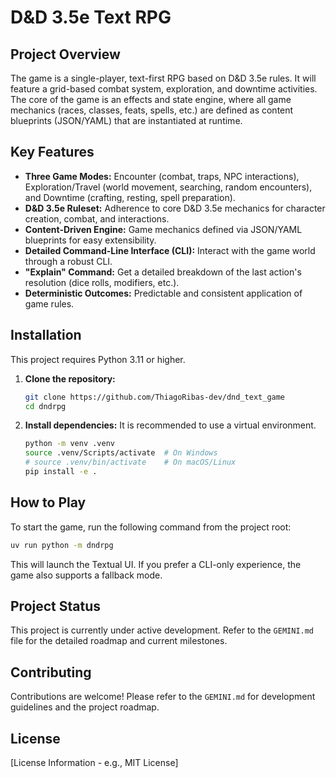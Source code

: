 # D&D 3.5e Text RPG

## Project Overview

The game is a single-player, text-first RPG based on D&D 3.5e rules. It will feature a grid-based combat system, exploration, and downtime activities. The core of the game is an effects and state engine, where all game mechanics (races, classes, feats, spells, etc.) are defined as content blueprints (JSON/YAML) that are instantiated at runtime.

## Key Features

*   **Three Game Modes:** Encounter (combat, traps, NPC interactions), Exploration/Travel (world movement, searching, random encounters), and Downtime (crafting, resting, spell preparation).
*   **D&D 3.5e Ruleset:** Adherence to core D&D 3.5e mechanics for character creation, combat, and interactions.
*   **Content-Driven Engine:** Game mechanics defined via JSON/YAML blueprints for easy extensibility.
*   **Detailed Command-Line Interface (CLI):** Interact with the game world through a robust CLI.
*   **"Explain" Command:** Get a detailed breakdown of the last action's resolution (dice rolls, modifiers, etc.).
*   **Deterministic Outcomes:** Predictable and consistent application of game rules.

## Installation

This project requires Python 3.11 or higher.

1.  **Clone the repository:**
    ```bash
    git clone https://github.com/ThiagoRibas-dev/dnd_text_game
    cd dndrpg
    ```
2.  **Install dependencies:**
    It is recommended to use a virtual environment.
    ```bash
    python -m venv .venv
    source .venv/Scripts/activate  # On Windows
    # source .venv/bin/activate    # On macOS/Linux
    pip install -e .
    ```

## How to Play

To start the game, run the following command from the project root:

```bash
uv run python -m dndrpg
```

This will launch the Textual UI. If you prefer a CLI-only experience, the game also supports a fallback mode.

## Project Status

This project is currently under active development. Refer to the `GEMINI.md` file for the detailed roadmap and current milestones.

## Contributing

Contributions are welcome! Please refer to the `GEMINI.md` for development guidelines and the project roadmap.

## License

[License Information - e.g., MIT License]
